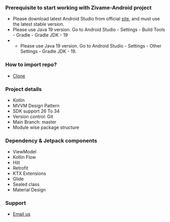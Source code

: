 ### Prerequisite to start working with Zivame-Android project ###
* Please download latest Android Studio from official [site](https://developer.android.com/studio), and must use the latest stable version.
* Please use Java 19 version. Go to Android Studio - Settings - Build Tools - Gradle - Gradle JDK - 19
* * Please use Java 19 version. Go to Android Studio - Settings - Other Settings - Gradle JDK - 19.

### How to import repo? ###

* [Clone](https://github.com/jimmytrivedi/TipCalculator.git)


### Project details ###

* Kotlin
* MVVM Design Pattern
* SDK support 26 To 34
* Version control: Git
* Main Branch: master
* Module wise package structure

### Dependency & Jetpack components ###

* ViewModel
* Kotlin Flow
* Hilt
* Retrofit
* KTX Extensions
* Glide
* Sealed class
* Material Design


### Support ###

* [Email us](mailto:jimmytrivedi@outlook.com)